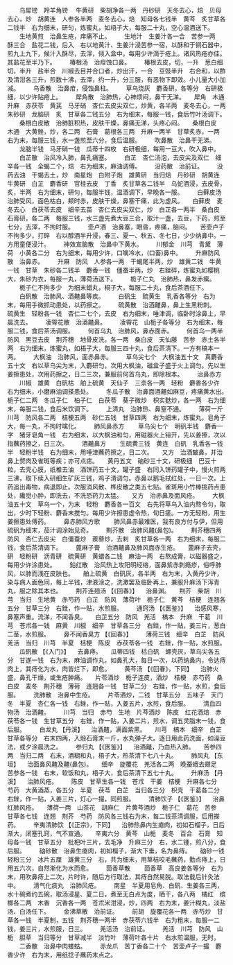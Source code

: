 <!-- { "loadSidebar": true } -->
　　乌犀镑　羚羊角镑　 牛黄研　柴胡净各一两　丹砂研　天冬去心，焙　贝母去心，炒　胡黄连　人参各半两　麦冬去心，焙　知母各七钱半　黄芩　炙甘草各二钱半　右为细末，研匀，炼蜜丸，如梧子大，每服二十丸，空心温酒送下。
　　生地黄煎　治鼻生疮，痒痛不止。
　　生地汁　生姜汁各一合　苦参一两　酥三合　盐花二钱，后入　右以地黄汁、生姜汁浸苦参一宿，以酥和于铜石器中，煎九上九下，候汁入酥尽，去滓，倾入盒中。每用少许滴于疮上。诸风热疮亦佳。其盐花至半乃下。
　　椿根汤　治疳蚀口鼻。
　　椿根去皮，切，一升　葱白细切，半升　盐半合　川椒去目并合口者，炒出汗，一合　豆豉半升　右合和，以酢及清泔各三升，煎数十沸，去滓，约一升，分三服，有恶物下即效。小儿量大小加减。
　　乌香散　治鼻疳，侵蚀鼻柱。
　　草乌烧灰　麝香研，各等分　右研极细，以少许贴疮上。
　　犀角散　治肺热，心神烦闷，鼻干无涕。　　犀角　木通　升麻　赤茯苓　黄芪　马牙硝　杏仁去皮尖双仁，炒黄，各半两　麦冬去心，一两　朱砂研　龙脑研　炙　甘草各二钱五分　右为细末，每服一钱，食后竹叶汤调下。
　　桑根白皮散　治肺脏积热，皮肤干燥，鼻痛无涕，头疼心闷。　　桑根白皮　木通　大黄銼，炒，各二两　石膏　葛根各三两　升麻一两半　甘草炙赤，一两　右为末，每服三钱，水一盏煎至六分，食后温服。
　　吹鼻散　治鼻干无涕。
　　龙脑半钱　马牙硝一钱　瓜蒂十四枚　右研极细，每用一豆大，吹入鼻中。
　　白芷散　治风冷入肺，鼻孔痛塞。
　　白芷　杏仁汤泡，去皮尖及双仁　细辛各一钱　全蝎二个，焙　右为细末，麻油调傅。
　　没药散　治前证。
　　没药去油　干蝎去土，炒　南星炮　白附子炮　雄黄研　当归焙　丹砂研　胡黄连　牛黄研　白芷　麝香研　官桂去皮　丁香　炙甘草各二钱半　乌蛇酒浸，去皮骨，炙，半两　右为细末，研匀，每服半钱，温酒调下，早晚各一服。
　　白藓皮汤　治肺受风，面色枯白，颊时赤，皮肤干燥，鼻塞干痛，此为虚风。　　白藓皮　麦冬去心　白茯苓去皮　细辛去苗　杏仁去皮尖双仁，炒　白芷各一两半　桑白皮　石膏研，各二两　每服三钱，水三盏先煮大豆三合，取汁一盏，去豆，下药，煎至七分，去滓，不拘时服。
　　壶卢酒　治鼻塞，眼昏，疼痛，脑闷。　　苦壶卢子不拘多少，打碎　右以醇酒半升浸，春三、夏一、秋五、冬七日，少少纳鼻中。一方用童便浸汁。
　　神效宣脑散　治鼻中下黄水。
　　川郁金　川芎　青黛　薄荷　小黄各二分　右为细末，每用少许，口噙冷水，(口畜)鼻中。
　　升麻防风散　治鼻赤。
　　升麻　防风　人参各一两　干蝎尾半两，炒　雄黄二钱　牛黄一钱　甘草　朱砂各二钱半　麝香一钱　僵蚕半两，炒　右銼碎，炼蜜丸如樱桃大，朱砂为衣，每服一丸，薄荷汤送下。
　　栀子仁丸　治肺热，鼻发赤瘰。
　　栀子仁不拘多少　为细末蜡丸，桐子大，每服二十丸，食后茶酒任下。
　　白矾散　治肺风、酒齄鼻等疾。
　　白矾生　硫黄生　乳香各等分　右为末，每用手微抓动患处，以药擦之。
　　硫黄散　治酒齄鼻，鼻上生黑粉刺。　　硫黄生　轻粉各一钱　杏仁二七个，去皮　右为细末，唾津调，临卧时涂鼻上，早晨洗去。
　　凌霄花散　治酒齄鼻。
　　凌霄花　山栀子各等分　右为细末，每服二钱，食后茶汤调服。
　　何首乌丸　治肺风，鼻赤面赤。
　　何首乌一两半　防风　黑豆去皮　荆芥穗　地骨皮洗，各一两　桑白皮　天仙藤　苦参　赤土各半两　右为细末，炼蜜丸，如梧子大，每服三四十丸，食后茶清下。一方有槁本一两。
　　大枫油　治肺风，面赤鼻赤。
　　草乌尖七个　大枫油五十文　真麝香五十文　右以草乌尖为末，入麝研匀，次用大枫油，磁盒子盛于火上调匀。先以生姜擦患处，次用药擦之，日二三次，兼服前何首乌丸，即除根本。
　　治鼻赤方
　　川椒　雄黄　白矾枯　舶上硫黄　天仙子　三柰各一两　轻粉　麝香各少许　右为细末，小磨麻油调搽患处。
　　冬瓜子散　治鼻面酒齄如麻豆，疼痛黄水出。　　栀子仁二两　冬瓜子仁　柏子仁　白茯苓　葵子微炒　枳实麸炒，各一两　右为细末，每服二钱，食后米饮调下。
　　上清丸　治肺热、鼻窒不通。
　　薄荷一斤　川芎　防风各二两　桔梗五两　砂仁五钱　甘草四两　右为细末，炼蜜丸，皂角子大，每一丸，不拘时噙化。
　　肺风鼻赤方
　　草乌尖七个　明矾半钱　麝香一字　猪牙皂角一钱　右为细末，以大枫油和匀，用磁器火上镕开，先以姜擦，次以指蘸药擦之，日三次。
　　酒齄鼻方
　　生硫黄三钱　黄连　白矾　乳香各一钱半　轻粉半钱　右为细末，用唾津蘸药擦之，日二次。　　又方　治酒皶鼻，并治鼻上赘肉及雀斑等疾；亦可点痣。　　黄丹五文　硇砂三十文，研极细　巴豆十粒，去壳心膜，纸椎去油　酒饼药五十文，罐子盛　右同入饼药罐子中，慢火煎两三沸，取下续入研细生矿灰三钱，鸡子清调匀。赤鼻以鹅毛拭红处，一日一次。上药追出毒物，病退即止。次服消风散、桦皮散之类五七贴。雀斑用小竹棒挑药点患处，纔觉小肿，即洗去，不洗恐药力太猛。　　又方　治赤鼻及面风疮。
　　大枫油五十文　草乌一个，为末　轻粉　麝香各一百文　右先将草乌入油内熬令匀，取出，少时下轻粉、麝香末搅匀。每用少许擦患虚令热，旬日瘥。一方无轻粉，用生姜擦患处傅药。
　　鼻赤肺风方歌
　　肺风鼻赤最难医，我有良方付与伊，但用硫矾为细末，茄汁调涂始见奇。
　　荆芥散　治肺风齄(鼻包)。
　　荆芥穗四两　防风　杏仁去皮尖　白僵蚕炒　蒺藜炒，去剌　炙甘草各一两　右为细末，每服二钱，食后茶清调下。
　　蓖麻子膏　治酒齄鼻及肺风面赤生疮。　　蓖麻子去壳，研　轻粉研　沥青研　硫黄研　黄蜡各二钱　麻油一两　右熬成膏，以磁器盛之，每用少许涂患处。
　　鉛红散　治风热上攻阳明经络，面鼻紫赤刺瘾疹，俗呼肺风，以肺而浅在皮肤也。　　舶上硫黄　白矾灰，各半两　右为末，入黄丹少许，染与病人面色同，每上半钱，津液涂之，洗漱罢及临卧再上，兼服升麻汤下泻青丸，服之除其本也。
　　荆芥连翘汤 【《回春》】 　治鼻渊。　　荆芥　柴胡　川芎　当归　生地黄　赤芍药　白芷　防风　薄荷叶　栀子仁　黄芩　桔梗　连翘各五分　甘草三分　右銼，作一贴，水煎服。
　　通窍汤 【《医鉴》】 　治感风寒，鼻塞声重。流涕，不闻香臭。　　白芷五分　防风　羌活　槁本　升麻　干葛　川芎　苍朮各一钱　麻黄　川椒　细辛　甘草各三分　右銼，作一贴，姜三片，葱白二茎，水煎服。
　　鼻不闻香臭方 【《回春》】
　　薄荷三钱　细辛　白芷　防风　羌活　当归　川芎　半夏　桔梗　陈皮　赤茯苓各一钱　右銼，作一贴，水煎服。
　　瓜矾散 【《入门》】 　去鼻痔。　　瓜蒂四钱　枯白矾　螺壳灰，草乌尖各五分　甘遂一钱　右为末，麻油调作丸，如鼻孔大，每日一次，以药纳鼻内，令达痔肉上，其痔化为水，肉皆烂下，即愈。
　　黄芩汤 【《回春》，下同】 　治肺火盛，鼻孔干燥，或生疮肿痛。　　片苓酒炒　栀子连皮，酒炒　桔梗　赤芍药　桑白皮　麦冬　荆芥穗　薄荷　连翘各一钱　甘草二分　右銼，作一贴，水煎，食后服。
　　洗肺散　治鼻中生疮。
　　片苓酒炒，二钱　甘草五分　五味子　天门冬　半夏　杏仁各一钱　右銼，作一贴，入姜五片，水煎，食后服。
　　清血四物汤　治酒齄。
　　川芎　当归　赤芍　生地　片芩酒炒　陈皮　红花酒焙　赤茯苓各一钱　生甘草五分　右銼，作一贴，入姜二片，煎水，调五灵脂末一钱，食后服。
　　白龙丸 【丹溪】 　治酒齄，满面紫黑。　　川芎　槁本　细辛　白芷　甘草各等分　右末四两，入煅石膏末一斤，水丸弹子大。逐日用此药洗面，如澡豆法，或夕涂晨洗之。
　　参归丸 【《医鉴》】 　治酒齄，乃血热入肺。　　苦参四两　当归二两　右末，酒糊和丸，梧子大，热茶清下七八十丸。
　　肺风丸 【东垣】 　治面鼻风齄及齄(鼻包)。　　细辛　旋覆花　羌活各二两　晚蚕蛾去翅足　苦参各一钱　右末，软饭和丸，梧子大，食后茶清下五七十丸。
　　升麻汤 【丹溪】 　治肺风疮。
　　陈皮　甘草生各一钱　苍朮　干姜　桔梗　升麻各七分　芍药　大黄酒蒸，各五分　半夏　茯苓　白芷　当归各三分　枳壳　干葛各二分　右銼，作一贴，入姜三片，灯心一撮，同煎服。
　　清肺饮子 【《医鉴》】 　治鼻红肺风疮。　　薄荷一两　山茶花　胡麻仁　片黄芩酒炒　栀子仁　葛花　苦参　甘草各七钱　连翘　荆芥　芍药　防风各三钱右为末，每二钱茶清调服，后用搽药。
　　辛夷清肺饮 【《正宗》，下同】 　治肺热鼻内生瘜肉，初如石榴子，日后渐大，闭塞孔窍，气不宣通。　　辛夷六分　黄芩　山栀　麦冬　百合　石膏　知母各一钱　甘草五分　枇杷叶三片，去毛净　升麻三分　右，水二锺，煎八分，食后服。
　　硇砂散　治鼻生瘜肉，初如榴子，渐大下垂，名为鼻痔。　　硇砂一钱　轻粉三分　冰片五厘　雄黄三分　右，共为细末，用草桔咬毛蘸药，勤点痔上，日用五六次，自然渐化为水而愈。
　　茴香草散
　　茴香草　高良姜各等分　右为末，用吹鼻痔上二次，片时许，随后方行取法，其痔自然易脱。取法载后针灸法中。
　　清气化痰丸　治肺风疮。
　　南星　半夏用皂角、白矾、生姜各三两，水十碗煮约五碗，取汤浸星、夏二日，煮至无白点为度，晒干，各八两　橘红　槟榔各二两　木香　沉香各一两　苍朮米泔浸，炒，四两　右为末，姜汁糊丸，淡盐汤、白汤任下。
　　金沸草散　治前证。
　　前胡　旋覆花各一两　赤芍炒　甘草各一钱　半夏制，五钱　荆芥穗一两半　赤茯苓六钱半　右为粗末，每服一二钱，姜三片，水煎服，日三。
　　羌活汤　治前证。
　　羌活　川芎　防风　山栀　胆草　当归等分　甘草减半　淡竹叶　薄荷叶各十片　右水煎温服，无时。
　　二香散　治鼻中肉蝼蛄。
　　赤龙爪　苦丁香各二十个　苦壶卢子一撮　麝香少许　右为末，用纸捻子蘸药末点之。
